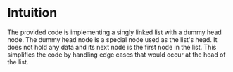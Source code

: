 # Intuition

The provided code is implementing a singly linked list with a dummy head node. The dummy head node is a special node used as the list's head. It does not hold any data and its next node is the first node in the list. This simplifies the code by handling edge cases that would occur at the head of the list.
